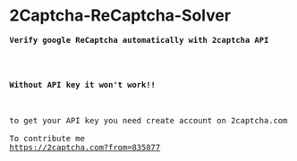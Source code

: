 # 2Captcha-ReCaptcha-Solver
  
<pre>
<b>Verify google ReCaptcha automatically with 2captcha API</b>
  
  


<b>Without API key it won't work!!</b>



to get your API key you need create account on 2captcha.com

To contribute me
<a href='https://2captcha.com?from=835877'>https://2captcha.com?from=835877</a>
</pre>
